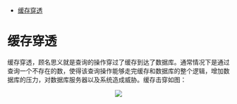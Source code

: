 * [缓存穿透](#缓存穿透)


# 缓存穿透
缓存穿透，顾名思义就是查询的操作穿过了缓存到达了数据库。通常情况下是通过查询一个不存在的数，使得该查询操作能够走完缓存和数据库的整个逻辑，增加数据库的压力，对数据库服务器以及系统造成威胁。缓存击穿如图：
<div align="center"> <img src="https://upload-images.jianshu.io/upload_images/4899162-66736384361f6b8b.png?imageMogr2/auto-orient/strip|imageView2/2/format/webp"/></div><br>
